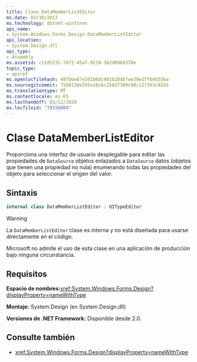 ```yaml
---
title: Clase DataMemberListEditor
ms.date: 03/30/2017
ms.technology: dotnet-winforms
api_name:
- System.Windows.Forms.Design.DataMemberListEditor
api_location:
- System.Design.dll
api_type:
- Assembly
ms.assetid: c11d5231-78f2-45a7-9210-3b2d0969370e
topic_type:
- apiref
ms.openlocfilehash: 407bbe87e3d186dc901b18dbfee38e2ff69d356a
ms.sourcegitcommit: 7588136e355e10cbc2582f389c90c127363c02a5
ms.translationtype: MT
ms.contentlocale: es-ES
ms.lasthandoff: 03/12/2020
ms.locfileid: "79156004"
---
```

# <a name="datamemberlisteditor-class"></a>Clase DataMemberListEditor

Proporciona una interfaz de usuario desplegable para editar las propiedades de `DataSource` objetos enlazados a `DataSource` datos (objetos que tienen una propiedad no nula) enumerando todas las propiedades del objeto para seleccionar el origen del valor.  
  
## <a name="syntax"></a>Sintaxis
  
```csharp  
internal class DataMemberListEditor : UITypeEditor
```

> [!WARNING]
> La `DataMemberListEditor` clase es interna y no está diseñada para usarse directamente en el código.
>
> Microsoft no admite el uso de esta clase en una aplicación de producción bajo ninguna circunstancia.
  
## <a name="requirements"></a>Requisitos

**Espacio de nombres:**<xref:System.Windows.Forms.Design?displayProperty=nameWithType>  
  
**Montaje:** System.Design (en System.Design.dll)  
  
**Versiones de .NET Framework:** Disponible desde 2.0.  
  
## <a name="see-also"></a>Consulte también

- <xref:System.Windows.Forms.Design?displayProperty=nameWithType>
